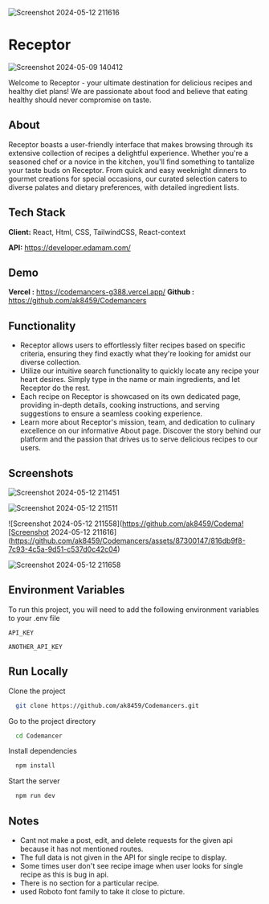 ![Screenshot 2024-05-12 211616](https://github.com/ak8459/Codemancers/assets/87300147/8cde0ad2-e123-451e-a46e-0d553e054fbd)
# Receptor  
![Screenshot 2024-05-09 140412](https://github.com/ak8459/Codemancers/assets/87300147/ffe0f525-22fb-44a2-a891-b6e3b4e44fd4)


Welcome to Receptor - your ultimate destination for delicious recipes and healthy diet plans! We are passionate about food and believe that eating healthy should never compromise on taste.

## About
Receptor boasts a user-friendly interface that makes browsing through its extensive collection of recipes a delightful experience. Whether you're a seasoned chef or a novice in the kitchen, you'll find something to tantalize your taste buds on Receptor. From quick and easy weeknight dinners to gourmet creations for special occasions, our curated selection caters to diverse palates and dietary preferences, with detailed ingredient lists.



## Tech Stack

**Client:** React, Html, CSS, TailwindCSS, React-context

**API:**  https://developer.edamam.com/


## Demo
**Vercel :** https://codemancers-g388.vercel.app/
**Github :** https://github.com/ak8459/Codemancers


## Functionality

- Receptor allows users to effortlessly filter recipes based on specific criteria, ensuring they find exactly what they're looking for amidst our diverse collection.
- Utilize our intuitive search functionality to quickly locate any recipe your heart desires. Simply type in the name or main ingredients, and let Receptor do the rest.
- Each recipe on Receptor is showcased on its own dedicated page, providing in-depth details, cooking instructions, and serving suggestions to ensure a seamless cooking experience.
- Learn more about Receptor's mission, team, and dedication to culinary excellence on our informative About page. Discover the story behind our platform and the passion that drives us to serve delicious recipes to our users.
## Screenshots
![Screenshot 2024-05-12 211451](https://github.com/ak8459/Codemancers/assets/87300147/9cd96a8a-7d12-4ddc-a342-9bf5e03a8a67)

![Screenshot 2024-05-12 211511](https://github.com/ak8459/Codemancers/assets/87300147/83f1eb7e-3284-467f-932e-ea65ca82ba95)

![Screenshot 2024-05-12 211558](https://github.com/ak8459/Codema![Screenshot 2024-05-12 211616](https://github.com/ak8459/Codemancers/assets/87300147/816db9f8-7c93-4c5a-9d51-c537d0c42c04)

![Screenshot 2024-05-12 211658](https://github.com/ak8459/Codemancers/assets/87300147/ec802e27-0fbc-454a-9439-dd2093749272)

## Environment Variables
To run this project, you will need to add the following environment variables to your .env file

`API_KEY`

`ANOTHER_API_KEY`


## Run Locally

Clone the project

```bash
  git clone https://github.com/ak8459/Codemancers.git
```

Go to the project directory

```bash
  cd Codemancer
```

Install dependencies

```bash
  npm install
```

Start the server

```bash
  npm run dev
```

## Notes 

- Cant not make a post, edit, and delete requests for the given api because it has not mentioned routes.
- The full data is not given in the API for single recipe to display.
- Some times user don't see recipe image when user looks for single recipe as this is bug in api.
- There is no section for a particular recipe.
- used Roboto font family to take it close to picture.


